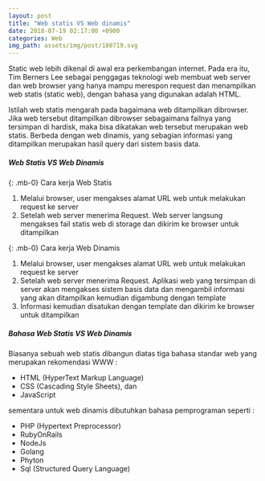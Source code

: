 ```yaml
---
layout: post
title: "Web statis VS Web dinamis"
date: 2018-07-19 02:17:00 +0900
categories: Web
img_path: assets/img/post/180719.svg
---
```


Static web lebih dikenal di awal era perkembangan internet. Pada era itu, Tim Berners Lee sebagai penggagas teknologi web membuat web server dan web browser yang hanya mampu merespon request dan menampilkan web statis (static web), dengan bahasa yang digunakan adalah HTML. 

Istilah web statis mengarah pada bagaimana web ditampilkan dibrowser. Jika web tersebut ditampilkan dibrowser sebagaimana failnya yang tersimpan di hardisk, maka bisa dikatakan web tersebut merupakan web statis. Berbeda dengan web dinamis, yang sebagian informasi yang ditampilkan merupakan hasil query dari sistem basis data. 

##### Web Statis VS Web Dinamis 

{: .mb-0}
Cara kerja Web Statis
1. Melalui browser, user mengakses alamat URL web untuk melakukan request ke server
2. Setelah web server menerima Request. Web server langsung mengakses fail statis web di storage dan dikirim ke browser untuk ditampilkan  

{: .mb-0}
Cara kerja Web Dinamis
1. Melalui browser, user mengakses alamat URL web untuk melakukan request ke server 
2. Setelah web server menerima Request. Aplikasi web yang tersimpan di server akan mengakses sistem basis data dan mengambil informasi yang akan ditampilkan kemudian digambung dengan template  
3. Informasi kemudian disatukan dengan template dan dikirim ke browser untuk ditampilkan 

##### Bahasa Web Statis VS Web Dinamis
Biasanya sebuah web statis dibangun diatas tiga bahasa standar web yang merupakan rekomendasi WWW : 
- HTML (HyperText Markup Language)
- CSS (Cascading Style Sheets), dan 
- JavaScript 

sementara untuk web dinamis dibutuhkan bahasa pemprograman seperti : 
- PHP (Hypertext Preprocessor)
- RubyOnRails
- NodeJs
- Golang 
- Phyton
- Sql (Structured Query Language)